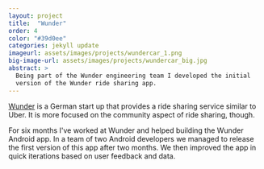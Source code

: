 ```yaml
---
layout: project
title:  "Wunder"
order: 4
color: "#39d0ee"
categories: jekyll update
imageurl: assets/images/projects/wundercar_1.png
big-image-url: assets/images/projects/wundercar_big.jpg
abstract: >
  Being part of the Wunder engineering team I developed the initial
  version of the Wunder ride sharing app.
---
```

[Wunder](http://www.wunder.org/) is a German start up that provides a ride sharing service similar to Uber.
It is more focused on the community aspect of ride sharing, though.

For six months I've worked at Wunder and helped building the Wunder Android app.
In a team of two Android developers we managed to release the first version of this app
after two months. We then improved the app in quick iterations based on user feedback and data.
